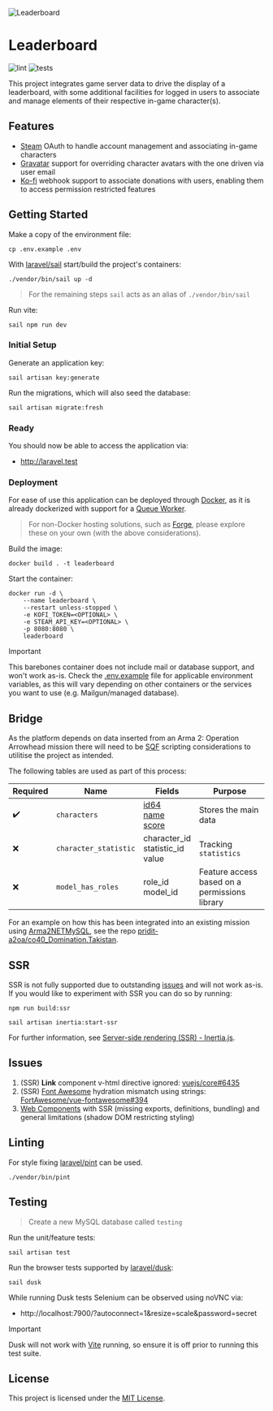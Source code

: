![Leaderboard](https://github.com/user-attachments/assets/d1ef0d90-50fa-48d5-a9c9-21833020b6dd)

# Leaderboard

![lint](https://github.com/pridit-a2oa/leaderboard/actions/workflows/coding-standards.yml/badge.svg)
![tests](https://github.com/pridit-a2oa/leaderboard/actions/workflows/tests.yml/badge.svg)

This project integrates game server data to drive the display of a leaderboard, with some additional facilities for logged in users to associate and manage elements of their respective in-game character(s).

## Features

- [Steam](https://store.steampowered.com/) OAuth to handle account management and associating in-game characters
- [Gravatar](https://gravatar.com) support for overriding character avatars with the one driven via user email
- [Ko-fi](https://ko-fi.com) webhook support to associate donations with users, enabling them to access permission restricted features

## Getting Started

Make a copy of the environment file:

```
cp .env.example .env
```

With [laravel/sail](https://laravel.com/docs/11.x/sail) start/build the project's containers:

```
./vendor/bin/sail up -d
```

> For the remaining steps `sail` acts as an alias of `./vendor/bin/sail`

Run vite:

```
sail npm run dev
```

### Initial Setup

Generate an application key:

```
sail artisan key:generate
```

Run the migrations, which will also seed the database:

```
sail artisan migrate:fresh
```

### Ready

You should now be able to access the application via:

- http://laravel.test

### Deployment

For ease of use this application can be deployed through [Docker](https://www.docker.com/), as it is already dockerized with support for a [Queue Worker](https://laravel.com/docs/11.x/queues#running-the-queue-worker).

> For non-Docker hosting solutions, such as [Forge](https://forge.laravel.com/), please explore these on your own (with the above considerations).

Build the image:

```
docker build . -t leaderboard
```

Start the container:

```
docker run -d \
    --name leaderboard \
    --restart unless-stopped \
    -e KOFI_TOKEN=<OPTIONAL> \
    -e STEAM_API_KEY=<OPTIONAL> \
    -p 8080:8080 \
    leaderboard
```

> [!IMPORTANT]
> This barebones container does not include mail or database support, and won't work as-is. Check the [.env.example](.env.example) file for applicable environment variables, as this will vary depending on other containers or the services you want to use (e.g. Mailgun/managed database).

## Bridge

As the platform depends on data inserted from an Arma 2: Operation Arrowhead mission there will need to be [SQF](https://community.bistudio.com/wiki/SQF_Syntax) scripting considerations to utilitise the project as intended.

The following tables are used as part of this process:

| Required | Name                  | Fields                                                                                                                                                                 | Purpose                                       |
| -------- | --------------------- | ---------------------------------------------------------------------------------------------------------------------------------------------------------------------- | --------------------------------------------- |
| ✔️       | `characters`          | [id64](https://community.bistudio.com/wiki/getPlayerUID)<br />[name](https://community.bistudio.com/wiki/name)<br />[score](https://community.bistudio.com/wiki/score) | Stores the main data                          |
| ❌       | `character_statistic` | character_id<br />statistic_id<br /> value                                                                                                                             | Tracking `statistics`                         |
| ❌       | `model_has_roles`     | role_id<br /> model_id                                                                                                                                                 | Feature access based on a permissions library |

For an example on how this has been integrated into an existing mission using [Arma2NETMySQL](https://arma2netmysqlplugin.readthedocs.io/en/latest/), see the repo [pridit-a2oa/co40_Domination.Takistan](https://github.com/pridit-a2oa/co40_Domination.Takistan).

## SSR

SSR is not fully supported due to outstanding [issues](#issues) and will not work as-is. If you would like to experiment with SSR you can do so by running:

```
npm run build:ssr
```

```
sail artisan inertia:start-ssr
```

For further information, see [Server-side rendering (SSR) - Inertia.js](https://inertiajs.com/server-side-rendering).

## Issues

1. (SSR) **Link** component v-html directive ignored: [vuejs/core#6435](https://github.com/vuejs/core/issues/6435)
2. (SSR) [Font Awesome](https://fontawesome.com/) hydration mismatch using strings: [FortAwesome/vue-fontawesome#394](https://github.com/FortAwesome/vue-fontawesome/issues/394)
3. [Web Components](https://vuejs.org/guide/extras/web-components) with SSR (missing exports, definitions, bundling) and general limitations (shadow DOM restricting styling)

## Linting

For style fixing [laravel/pint](https://laravel.com/docs/11.x/pint) can be used.

```
./vendor/bin/pint
```

## Testing

> Create a new MySQL database called `testing`

Run the unit/feature tests:

```
sail artisan test
```

Run the browser tests supported by [laravel/dusk](https://laravel.com/docs/11.x/dusk):

```
sail dusk
```

While running Dusk tests Selenium can be observed using noVNC via:

- http://localhost:7900/?autoconnect=1&resize=scale&password=secret

> [!IMPORTANT]
> Dusk will not work with [Vite](http://localhost:5173/) running, so ensure it is off prior to running this test suite.

## License

This project is licensed under the [MIT License](LICENSE).
